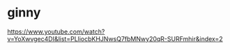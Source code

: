 # ginny
https://www.youtube.com/watch?v=YoXwvgec4DI&list=PLliocbKHJNwsQ7fbMNwy20qR-SURFmhir&index=2
